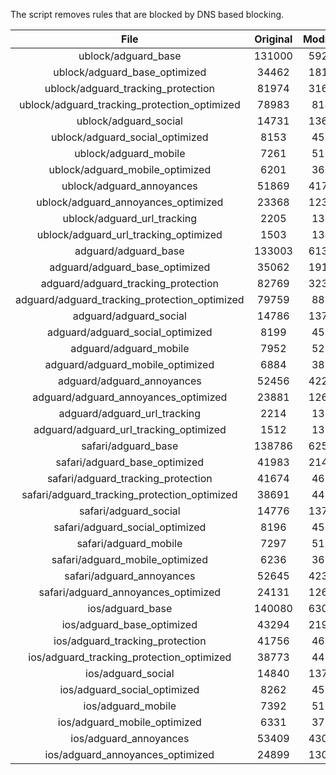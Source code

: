 The script removes rules that are blocked by DNS based blocking.


| File | Original | Modified |
|:----:|:-----:|:-----:|
| ublock/adguard_base | 131000 | 59295 |
| ublock/adguard_base_optimized | 34462 | 18106 |
| ublock/adguard_tracking_protection | 81974 | 31655 |
| ublock/adguard_tracking_protection_optimized | 78983 | 8143 |
| ublock/adguard_social | 14731 | 13662 |
| ublock/adguard_social_optimized | 8153 | 4534 |
| ublock/adguard_mobile | 7261 | 5109 |
| ublock/adguard_mobile_optimized | 6201 | 3652 |
| ublock/adguard_annoyances | 51869 | 41746 |
| ublock/adguard_annoyances_optimized | 23368 | 12331 |
| ublock/adguard_url_tracking | 2205 | 1345 |
| ublock/adguard_url_tracking_optimized | 1503 | 1342 |
| adguard/adguard_base | 133003 | 61347 |
| adguard/adguard_base_optimized | 35062 | 19133 |
| adguard/adguard_tracking_protection | 82769 | 32392 |
| adguard/adguard_tracking_protection_optimized | 79759 | 8864 |
| adguard/adguard_social | 14786 | 13722 |
| adguard/adguard_social_optimized | 8199 | 4580 |
| adguard/adguard_mobile | 7952 | 5292 |
| adguard/adguard_mobile_optimized | 6884 | 3828 |
| adguard/adguard_annoyances | 52456 | 42254 |
| adguard/adguard_annoyances_optimized | 23881 | 12610 |
| adguard/adguard_url_tracking | 2214 | 1353 |
| adguard/adguard_url_tracking_optimized | 1512 | 1350 |
| safari/adguard_base | 138786 | 62573 |
| safari/adguard_base_optimized | 41983 | 21407 |
| safari/adguard_tracking_protection | 41674 | 4621 |
| safari/adguard_tracking_protection_optimized | 38691 | 4471 |
| safari/adguard_social | 14776 | 13706 |
| safari/adguard_social_optimized | 8196 | 4567 |
| safari/adguard_mobile | 7297 | 5150 |
| safari/adguard_mobile_optimized | 6236 | 3687 |
| safari/adguard_annoyances | 52645 | 42360 |
| safari/adguard_annoyances_optimized | 24131 | 12692 |
| ios/adguard_base | 140080 | 63083 |
| ios/adguard_base_optimized | 43294 | 21914 |
| ios/adguard_tracking_protection | 41756 | 4629 |
| ios/adguard_tracking_protection_optimized | 38773 | 4479 |
| ios/adguard_social | 14840 | 13744 |
| ios/adguard_social_optimized | 8262 | 4587 |
| ios/adguard_mobile | 7392 | 5194 |
| ios/adguard_mobile_optimized | 6331 | 3728 |
| ios/adguard_annoyances | 53409 | 43016 |
| ios/adguard_annoyances_optimized | 24899 | 13013 |